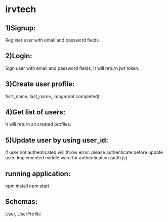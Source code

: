 # irvtech
1)Signup:
---------
Register user with email and password fields.

2)Login:
--------
 Sign user with email and password fields, It will return jwt token.

 3)Create user profile:
 --------------------
 fisrt_name,
 last_name,
 image(not completed)

 4)Get list of users:
 ------------------
 It will return all created profiles.

 5)Update user by using user_id:
 ------------------------------
 if user not authenticated will throw error. please authenticate before update user.
 Implemented middle ware for authentication.(auth.js)

running application:
-------------------
npm install
npm start

Schemas:
-------
User,
UserProfile
